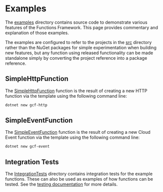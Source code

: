 # Examples

The [examples](../examples) directory contains source code to
demonstrate various features of the Functions Framework. This page
provides commentary and explanation of those examples.

The examples are configured to refer to the projects in the
[src](../src) directory rather than the NuGet packages for simple
experimentation when building new features, but any function using
released functionality can be made standalone simply by converting
the project reference into a package reference.

## SimpleHttpFunction

The [SimpleHttpFunction](../examples/Google.Cloud.Functions.Examples.SimpleHttpFunction)
function is the result of creating a new HTTP function via the
template using the following command line:

```sh
dotnet new gcf-http
```

## SimpleEventFunction

The [SimpleEventFunction](../examples/Google.Cloud.Functions.Examples.SimpleEventFunction)
function is the result of creating a new Cloud Event function via the
template using the following command line:

```sh
dotnet new gcf-event
```

## Integration Tests

The [IntegrationTests](../examples/Google.Cloud.Functions.Examples.IntegrationTests)
directory contains integration tests for the example functions.
These can also be used as examples of how functions can be tested.
See the [testing documentation](testing.md) for more details.
